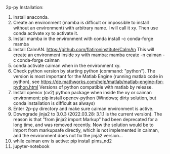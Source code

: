 2p-py
Installation:
1. Install anaconda.
2. Create an environment (mamba is difficult or impossible to install without an environment) with arbitrary name. I will call it xy. Then use conda activate xy to activate it.
3. Install mamba in the environment with conda install -c conda-forge mamba
4. Install CaImAN. https://github.com/flatironinstitute/CaImAn This will create an environment inside xy with mamba: 
	mamba create -n caiman -c conda-forge caiman
5. conda activate caiman when in the environment xy.
6. Check python version by starting python (command: "python"). The version is most important for the Matlab Engine (running matlab code in python), see https://de.mathworks.com/help/matlab/matlab-engine-for-python.html Versions of python compatible with matlab by release.
7. Install opencv (cv2) python package when inside the xy or caiman environment: pip install opencv-python (Windows; dirty solution, but conda installation is difficult as always)
8. Enter 2p-py directory and make sure caiman environment is active.
9. Downgrade jinja2 to 3.0.3 (2022.03.28: 3.1.1 is the current version). The reason is that "from jinja2 import Markup" had been deprecated for a long time, 
	and was removed recently. Now the solution would be to import from markupsafe directly, which is not implemented in caiman, and the environment does not fix the jinja2 version...
10. while caiman env is active: pip install pims_nd2
11. jupyter-notebook